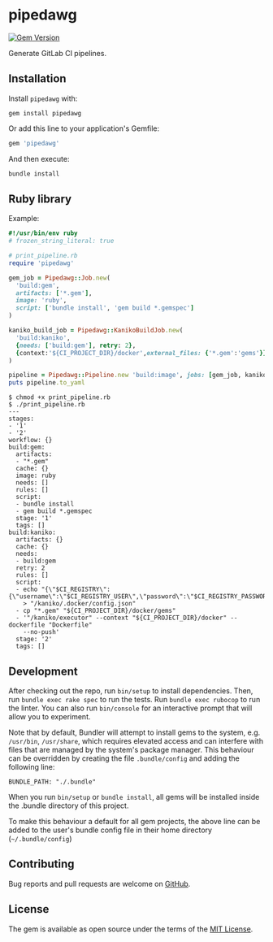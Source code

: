 # pipedawg

[![Gem Version](https://badge.fury.io/rb/pipedawg.svg)](https://rubygems.org/gems/pipedawg)

Generate GitLab CI pipelines.

## Installation

Install `pipedawg` with:

```
gem install pipedawg
```

Or add this line to your application's Gemfile:

```ruby
gem 'pipedawg'
```

And then execute:

```sh
bundle install
```

## Ruby library

Example:

```ruby
#!/usr/bin/env ruby
# frozen_string_literal: true

# print_pipeline.rb
require 'pipedawg'

gem_job = Pipedawg::Job.new(
  'build:gem',
  artifacts: ['*.gem'],
  image: 'ruby',
  script: ['bundle install', 'gem build *.gemspec']
)

kaniko_build_job = Pipedawg::KanikoBuildJob.new(
  'build:kaniko',
  {needs: ['build:gem'], retry: 2},
  {context:'${CI_PROJECT_DIR}/docker',external_files: {'*.gem':'gems'}}
)

pipeline = Pipedawg::Pipeline.new 'build:image', jobs: [gem_job, kaniko_build_job]
puts pipeline.to_yaml
```

```console
$ chmod +x print_pipeline.rb
$ ./print_pipeline.rb
---
stages:
- '1'
- '2'
workflow: {}
build:gem:
  artifacts:
  - "*.gem"
  cache: {}
  image: ruby
  needs: []
  rules: []
  script:
  - bundle install
  - gem build *.gemspec
  stage: '1'
  tags: []
build:kaniko:
  artifacts: {}
  cache: {}
  needs:
  - build:gem
  retry: 2
  rules: []
  script:
  - echo "{\"$CI_REGISTRY\":{\"username\":\"$CI_REGISTRY_USER\",\"password\":\"$CI_REGISTRY_PASSWORD\"}}"
    > "/kaniko/.docker/config.json"
  - cp "*.gem" "${CI_PROJECT_DIR}/docker/gems"
  - '"/kaniko/executor" --context "${CI_PROJECT_DIR}/docker" --dockerfile "Dockerfile"
    --no-push'
  stage: '2'
  tags: []
```

## Development

After checking out the repo, run `bin/setup` to install dependencies. Then, run `bundle exec rake spec` to run the tests. Run `bundle exec rubocop` to run the linter. You can also run `bin/console` for an interactive prompt that will allow you to experiment.

Note that by default, Bundler will attempt to install gems to the system, e.g. `/usr/bin`, `/usr/share`, which requires elevated access and can interfere with files that are managed by the system's package manager. This behaviour can be overridden by creating the file `.bundle/config` and adding the following line:
```
BUNDLE_PATH: "./.bundle"
```
When you run `bin/setup` or `bundle install`, all gems will be installed inside the .bundle directory of this project.

To make this behaviour a default for all gem projects, the above line can be added to the user's bundle config file in their home directory (`~/.bundle/config`)

## Contributing

Bug reports and pull requests are welcome on [GitHub](https://github.com/liger1978/pipedawg).

## License

The gem is available as open source under the terms of the [MIT License](https://opensource.org/licenses/MIT).
